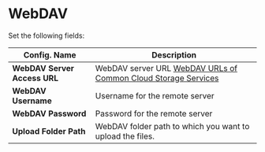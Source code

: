 # WebDAV

Set the following fields:

| Config. Name                 | Description                                                                              |
| ---------------------------- | ---------------------------------------------------------------------------------------- |
| **WebDAV Server Access URL** | WebDAV server URL [WebDAV URLs of Common Cloud Storage Services](https://bit.ly/2M0T9mv) |
| **WebDAV Username**          | Username for the remote server                                                           |
| **WebDAV Password**          | Password for the remote server                                                           |
| **Upload Folder Path**       | WebDAV folder path to which you want to upload the files.                                |
